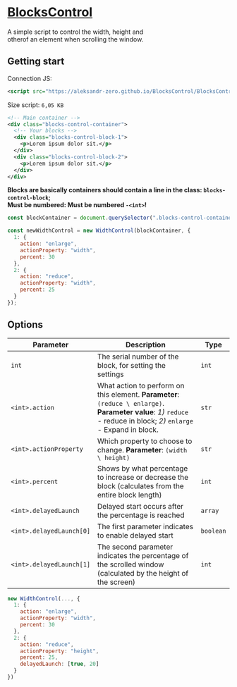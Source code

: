 # [BlocksControl](https://zer0s2m.github.io/BlocksControl/app/)

A simple script to control the width, height and<br>
otherof an element when scrolling the window.

## Getting start

Connection JS:

```xml
<script src="https://aleksandr-zero.github.io/BlocksControl/BlocksControl/blocksControl.js"></script>
```
Size script: `6,05 KB`

```xml
<!-- Main container -->
<div class="blocks-control-container">
  <!-- Your blocks -->
  <div class="blocks-control-block-1">
    <p>Lorem ipsum dolor sit.</p>
  </div>
  <div class="blocks-control-block-2">
    <p>Lorem ipsum dolor sit.</p>
  </div>
</div>
```

**Blocks are basically containers should contain a line in the class: `blocks-control-block`;<br>
Must be numbered: Must be numbered `-<int>`!**


```js
const blockContainer = document.querySelector(".blocks-control-container");

const newWidthControl = new WidthControl(blockContainer, {
  1: {
    action: "enlarge",
    actionProperty: "width",
    percent: 30
  },
  2: {
    action: "reduce",
    actionProperty: "width",
    percent: 25
  }
});
```

## Options

| Parameter  		  | Description                  | Type |
|-----------------|------------------------------|------|
| `int` | The serial number of the block, for setting the settings | `int` |
| `<int>.action` | What action to perform on this element. **Parameter**: `(reduce \ enlarge)`.<br>**Parameter value**: *1)* `reduce` - reduce in block; *2)* `enlarge` - Expand in block. | `str` |
| `<int>.actionProperty` | Which property to choose to change. **Parameter**: `(width \ height)` | `str` |
| `<int>.percent` | Shows by what percentage to increase or decrease the block (calculates from the entire block length) | `int` | 
| `<int>.delayedLaunch` | Delayed start occurs after the percentage is reached | `array` |
| `<int>.delayedLaunch[0]` | The first parameter indicates to enable delayed start | `boolean` |
| `<int>.delayedLaunch[1]` | The second parameter indicates the percentage of the scrolled window (calculated by the height of the screen) | `int` |


```js
new WidthControl(..., {
  1: {
    action: "enlarge",
    actionProperty: "width",
    percent: 30
  },
  2: {
    action: "reduce",
    actionProperty: "height",
    percent: 25,
    delayedLaunch: [true, 20]
  }
})
```
